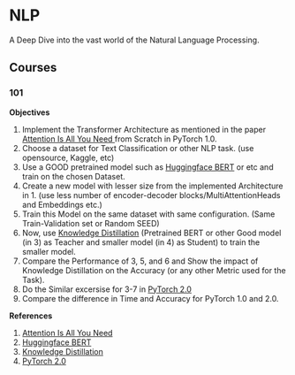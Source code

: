 # NLP
A Deep Dive into the vast world of the Natural Language Processing.

## Courses

### 101

**Objectives**

1. Implement the Transformer Architecture as mentioned in the paper [Attention Is All You Need
](https://arxiv.org/abs/1706.03762) from Scratch in PyTorch 1.0.
2. Choose a dataset for Text Classification or other NLP task. (use opensource, Kaggle, etc)
3. Use a GOOD pretrained model such as [Huggingface BERT](https://huggingface.co/docs/transformers/model_doc/bert) or etc and train on the chosen Dataset.
4. Create a new model with lesser size from the implemented Architecture in 1. (use less number of encoder-decoder blocks/MultiAttentionHeads and Embeddings etc.)
5. Train this Model on the same dataset with same configuration. (Same Train-Validation set or Random SEED)
6. Now, use [Knowledge Distillation](https://arxiv.org/abs/1503.02531) (Pretrained BERT or other Good model (in 3) as Teacher and smaller model (in 4) as Student) to train the smaller model.
7. Compare the Performance of 3, 5, and 6 and Show the impact of Knowledge Distillation on the Accuracy (or any other Metric used for the Task).
8. Do the Similar excersise for 3-7 in [PyTorch 2.0](https://pytorch.org/get-started/pytorch-2.0/)
9. Compare the difference in Time and Accuracy for PyTorch 1.0 and 2.0.

**References**
1. [Attention Is All You Need](https://arxiv.org/abs/1706.03762)
2. [Huggingface BERT](https://huggingface.co/docs/transformers/model_doc/bert)
3. [Knowledge Distillation](https://arxiv.org/abs/1503.02531)
4. [PyTorch 2.0](https://pytorch.org/get-started/pytorch-2.0/)
